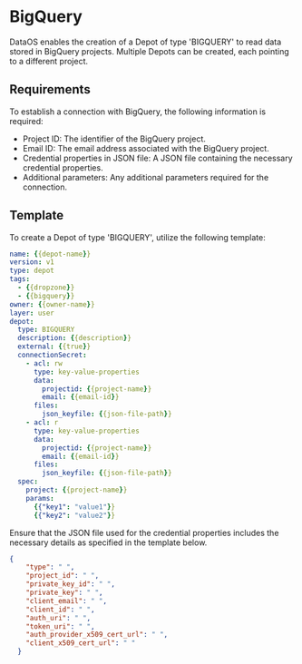 # BigQuery

DataOS enables the creation of a Depot of type 'BIGQUERY' to read data stored in BigQuery projects. Multiple Depots can be created, each pointing to a different project.

## Requirements

To establish a connection with BigQuery, the following information is required:

- Project ID: The identifier of the BigQuery project.
- Email ID: The email address associated with the BigQuery project.
- Credential properties in JSON file: A JSON file containing the necessary credential properties.
- Additional parameters: Any additional parameters required for the connection.

## Template

To create a Depot of type 'BIGQUERY', utilize the following template:

```yaml
name: {{depot-name}}
version: v1
type: depot
tags:
  - {{dropzone}}
  - {{bigquery}}
owner: {{owner-name}}
layer: user
depot:
  type: BIGQUERY                 
  description: {{description}}
  external: {{true}}
  connectionSecret:            
    - acl: rw
      type: key-value-properties
      data:
        projectid: {{project-name}}
        email: {{email-id}}
      files:
        json_keyfile: {{json-file-path}}
    - acl: r
      type: key-value-properties
      data:
        projectid: {{project-name}}
        email: {{email-id}}
      files:
        json_keyfile: {{json-file-path}}
  spec:                           
    project: {{project-name}}
    params:
      {{"key1": "value1"}}
      {{"key2": "value2"}}
```

Ensure that the JSON file used for the credential properties includes the necessary details as specified in the template below.

```json
{
    "type": " ", 
    "project_id": " ",
    "private_key_id": " ",
    "private_key": " ",
    "client_email": " ",
    "client_id": " ",
    "auth_uri": " ",
    "token_uri": " ",
    "auth_provider_x509_cert_url": " ",
    "client_x509_cert_url": " "
  }
```